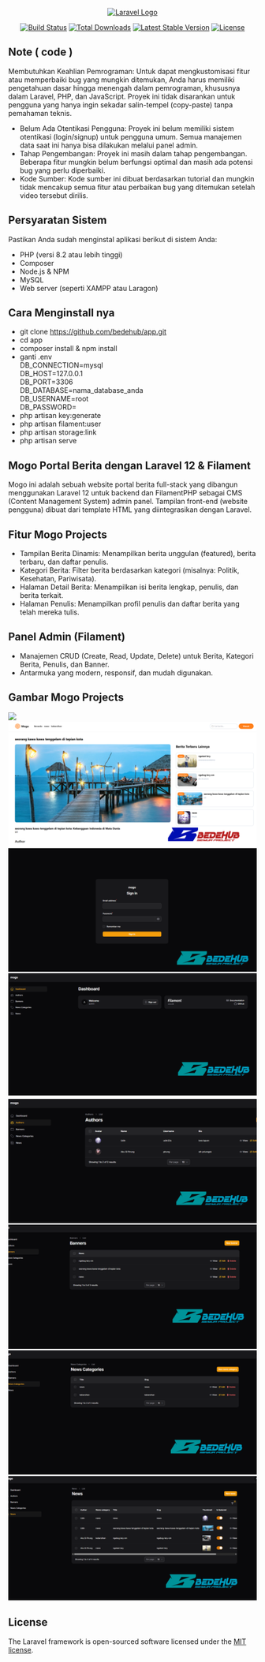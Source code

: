 <p align="center"><a href="https://laravel.com" target="_blank"><img src="https://raw.githubusercontent.com/laravel/art/master/logo-lockup/5%20SVG/2%20CMYK/1%20Full%20Color/laravel-logolockup-cmyk-red.svg" width="400" alt="Laravel Logo"></a></p>

<p align="center">
<a href="https://github.com/laravel/framework/actions"><img src="https://github.com/laravel/framework/workflows/tests/badge.svg" alt="Build Status"></a>
<a href="https://packagist.org/packages/laravel/framework"><img src="https://img.shields.io/packagist/dt/laravel/framework" alt="Total Downloads"></a>
<a href="https://packagist.org/packages/laravel/framework"><img src="https://img.shields.io/packagist/v/laravel/framework" alt="Latest Stable Version"></a>
<a href="https://packagist.org/packages/laravel/framework"><img src="https://img.shields.io/packagist/l/laravel/framework" alt="License"></a>
</p>

## Note ( code )

Membutuhkan Keahlian Pemrograman: Untuk dapat mengkustomisasi fitur atau memperbaiki bug yang mungkin ditemukan, Anda harus memiliki pengetahuan dasar hingga menengah dalam pemrograman, khususnya dalam Laravel, PHP, dan JavaScript. Proyek ini tidak disarankan untuk pengguna yang hanya ingin sekadar salin-tempel (copy-paste) tanpa pemahaman teknis.

- Belum Ada Otentikasi Pengguna: Proyek ini belum memiliki sistem otentikasi (login/signup) untuk pengguna umum. Semua manajemen data saat ini hanya bisa dilakukan melalui panel admin.
- Tahap Pengembangan: Proyek ini masih dalam tahap pengembangan. Beberapa fitur mungkin belum berfungsi optimal dan masih ada potensi bug yang perlu diperbaiki.
- Kode Sumber: Kode sumber ini dibuat berdasarkan tutorial dan mungkin tidak mencakup semua fitur atau perbaikan bug yang ditemukan setelah video tersebut dirilis.

## Persyaratan Sistem
Pastikan Anda sudah menginstal aplikasi berikut di sistem Anda:

- PHP (versi 8.2 atau lebih tinggi)
- Composer
- Node.js & NPM
- MySQL
- Web server (seperti XAMPP atau Laragon)

## Cara Menginstall nya
- git clone https://github.com/bedehub/app.git
- cd app
- composer install & npm install
-  ganti .env
  <br/> DB_CONNECTION=mysql
 <br/> DB_HOST=127.0.0.1
 <br/> DB_PORT=3306
 <br/> DB_DATABASE=nama_database_anda
 <br/> DB_USERNAME=root
 <br/> DB_PASSWORD=
- php artisan key:generate
- php artisan filament:user
- php artisan storage:link
- php artisan serve


## Mogo Portal Berita dengan Laravel 12 & Filament

Mogo ini adalah sebuah website portal berita full-stack yang dibangun menggunakan Laravel 12 untuk backend dan FilamentPHP sebagai CMS (Content Management System) admin panel. Tampilan front-end (website pengguna) dibuat dari template HTML yang diintegrasikan dengan Laravel.

## Fitur Mogo Projects
- Tampilan Berita Dinamis: Menampilkan berita unggulan (featured), berita terbaru, dan daftar penulis.
- Kategori Berita: Filter berita berdasarkan kategori (misalnya: Politik, Kesehatan, Pariwisata).
- Halaman Detail Berita: Menampilkan isi berita lengkap, penulis, dan berita terkait.
- Halaman Penulis: Menampilkan profil penulis dan daftar berita yang telah mereka tulis.

## Panel Admin (Filament)
- Manajemen CRUD (Create, Read, Update, Delete) untuk Berita, Kategori Berita, Penulis, dan Banner.
- Antarmuka yang modern, responsif, dan mudah digunakan.


## Gambar Mogo Projects
 <img src="./banner/1.png" lebar="300" />
 <img src="./banner/2.png" lebar="300" />
 <img src="./banner/3.png" lebar="300" />
 <img src="./banner/4.png" lebar="300" />
 <img src="./banner/5.png" lebar="300" />
 <img src="./banner/6.png" lebar="300" />
 <img src="./banner/7.png" lebar="300" />
 <img src="./banner/8.png" lebar="300" />


## License

The Laravel framework is open-sourced software licensed under the [MIT license](https://opensource.org/licenses/MIT).

